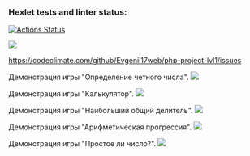 ### Hexlet tests and linter status:
[![Actions Status](https://github.com/Evgenii17web/php-project-lvl1/workflows/hexlet-check/badge.svg)](https://github.com/Evgenii17web/php-project-lvl1/actions)

<a href="https://codeclimate.com/github/Evgenii17web/php-project-lvl1/maintainability"><img src="https://api.codeclimate.com/v1/badges/006f66382ad5de4a190b/maintainability" /></a>

https://codeclimate.com/github/Evgenii17web/php-project-lvl1/issues

Демонстрация игры "Определение четного числа".
<a href="https://asciinema.org/a/iyFskA79YdgYcFFDedH7XsqDz" target="_blank"><img src="https://asciinema.org/a/iyFskA79YdgYcFFDedH7XsqDz.svg" /></a>

Демонстрация игры "Калькулятор".
<a href="https://asciinema.org/a/vgQ2iLVTGWgWbdSMzzR11C8l7" target="_blank"><img src="https://asciinema.org/a/vgQ2iLVTGWgWbdSMzzR11C8l7.svg" /></a>

Демонстрация игры "Наибольший общий делитель".
<a href="https://asciinema.org/a/saMXO5e6xUTNYrpwKJnRaSZxu" target="_blank"><img src="https://asciinema.org/a/saMXO5e6xUTNYrpwKJnRaSZxu.svg" /></a>

Демонстрация игры "Арифметическая прогрессия".
<a href="https://asciinema.org/a/wEaDtPTgsCaHaR4echRUjpr4D" target="_blank"><img src="https://asciinema.org/a/wEaDtPTgsCaHaR4echRUjpr4D.svg" /></a>

Демонстрация игры "Простое ли число?".
<a href="https://asciinema.org/a/69fDBeYdtBlcDczazIGXC6VHS" target="_blank"><img src="https://asciinema.org/a/69fDBeYdtBlcDczazIGXC6VHS.svg" /></a>
